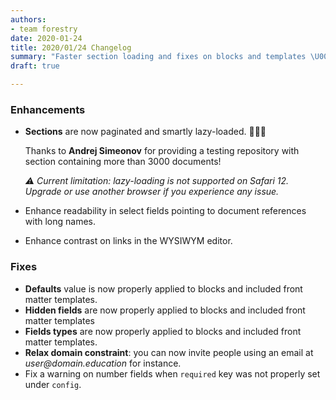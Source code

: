 ```yaml
---
authors:
- team forestry
date: 2020-01-24
title: 2020/01/24 Changelog
summary: "Faster section loading and fixes on blocks and templates \U0001F389 "
draft: true

---
```

### Enhancements

* **Sections** are now paginated and smartly lazy-loaded.  🚀🚀🚀

  Thanks to **Andrej Simeonov** for providing a testing repository with section containing more than 3000 documents!

  _⚠ Current limitation: lazy-loading is not supported on Safari 12. Upgrade or use another browser if you experience any issue._
* Enhance readability in select fields pointing to document references with long names.
* Enhance contrast on links in the WYSIWYM editor.

### Fixes

* **Defaults** value is now properly applied to blocks and included front matter templates.
* **Hidden fields** are now properly applied to blocks and included front matter templates
* **Fields types** are now properly applied to blocks and included front matter templates.
* **Relax domain constraint**:  you can now invite people using an email at _user@domain.education_ for instance.
* Fix a warning on number fields when `required` key was not properly set under `config`.